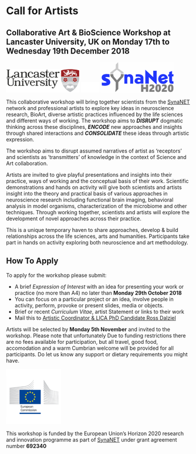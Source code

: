 
# Call for Artists

## Collaborative Art & BioScience Workshop at **Lancaster University, UK** on **Monday 17th to Wednesday 19th December 2018**

<img src="https://raw.githubusercontent.com/cheapjack/DisruptEncodeConsolidate/master/media/LancsACLogo.png" width="200">
<img src="https://raw.githubusercontent.com/cheapjack/DisruptEncodeConsolidate/master/media/space.png" width="50">
<img src="https://raw.githubusercontent.com/cheapjack/DisruptEncodeConsolidate/master/media/synaNetLogo.png" width="200">

This collaborative workshop will bring together scientists from the [SynaNET](https://www.synanet2020.com/) network and professional artists to explore key ideas in neuroscience research, BioArt, diverse artistic practices influenced by the life sciences and different ways of working. The workshop aims to ***DISRUPT*** dogmatic thinking across these disciplines, ***ENCODE*** new approaches and insights through shared interactions and ***CONSOLIDATE*** these ideas through artistic expression.

The workshop aims to disrupt assumed narratives of artist as ‘receptors’ and scientists as ’transmitters’ of knowledge in the context of Science and Art collaboration.

Artists are invited to give playful presentations and insights into their practice, ways of working and the conceptual basis of their work. Scientific demonstrations and hands on activity will give both scientists and artists insight into the theory and practical basis of various approaches in neuroscience research including functional brain imaging, behavioral analysis in model organisms, characterization of the microbiome and other techniques. Through working together, scientists and artists will explore the development of novel approaches across their practice.

This is a unique temporary haven to share approaches, develop & build relationships across the life sciences, arts and humanities. Participants take part in hands on activity exploring both neuroscience and art methodology. 

## How To Apply

To apply for the workshop please submit:

 * A brief *Expression of Interest* with an idea for presenting your work or practice (no more than A4) no later than **Monday 29th October 2018**
  * You can focus on a particular project or an idea, involve people in activity, perform, provoke or present slides, media or objects.
 * Brief or recent *Curriculum Vitae*, artist Statement or links to their work
 * Mail this to <a href="mailto:r.dalziel@lancaster.ac.uk?subject=Disrupt, Encode, Consolidate Artist Application&bcc=n.dawson1@lancaster.ac.uk,r.dillon@lancaster.ac.uk">Artistic Coordinator & LICA PhD Candidate Ross Dalziel</a>
 

Artists will be selected by **Monday 5th November** and invited to the workshop. Please note that unfortunately Due to funding restrictions there are no fees available for participation, but all travel, good food, accomodation and a warm Cumbrian welcome will be provided for all participants. Do let us know any support or dietary requirements you might have.

<img src="https://raw.githubusercontent.com/cheapjack/DisruptEncodeConsolidate/master/media/European-Commission-1.jpg" width="150">

This workshop is funded by the European Union’s Horizon 2020 research and innovation programme as part of [SynaNET](www.synanet2020.com) under grant agreement number **692340**
